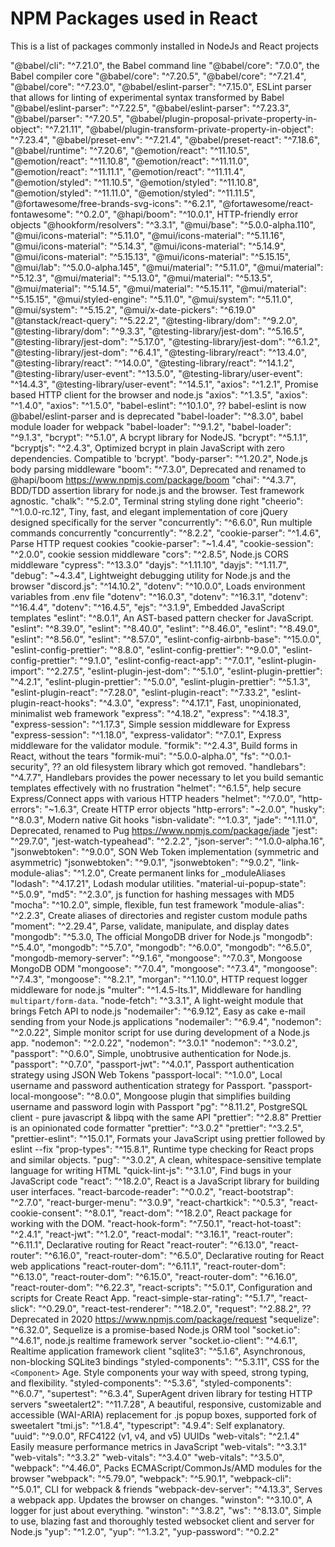 # NPM Packages used in React

This is a list of packages commonly installed in NodeJs and React projects

"@babel/cli": "^7.21.0", the Babel command line
"@babel/core": "7.0.0", the Babel compiler core
"@babel/core": "^7.20.5",
"@babel/core": "^7.21.4",
"@babel/core": "^7.23.0",
"@babel/eslint-parser": "^7.15.0", ESLint parser that allows for linting of experimental syntax transformed by Babel
"@babel/eslint-parser": "^7.22.5",
"@babel/eslint-parser": "^7.23.3",
"@babel/parser": "^7.20.5",
"@babel/plugin-proposal-private-property-in-object": "^7.21.11",
"@babel/plugin-transform-private-property-in-object": "^7.23.4",
"@babel/preset-env": "^7.21.4",
"@babel/preset-react": "^7.18.6",
"@babel/runtime": "^7.20.6",
"@emotion/react": "^11.10.5",
"@emotion/react": "^11.10.8",
"@emotion/react": "^11.11.0",
"@emotion/react": "^11.11.1",
"@emotion/react": "^11.11.4",
"@emotion/styled": "^11.10.5",
"@emotion/styled": "^11.10.8",
"@emotion/styled": "^11.11.0",
"@emotion/styled": "^11.11.5",
"@fortawesome/free-brands-svg-icons": "^6.2.1",
"@fortawesome/react-fontawesome": "^0.2.0",
"@hapi/boom": "^10.0.1", HTTP-friendly error objects
"@hookform/resolvers": "^3.3.1",
"@mui/base": "^5.0.0-alpha.110",
"@mui/icons-material": "^5.11.0",
"@mui/icons-material": "^5.11.16",
"@mui/icons-material": "^5.14.3",
"@mui/icons-material": "^5.14.9",
"@mui/icons-material": "^5.15.13",
"@mui/icons-material": "^5.15.15",
"@mui/lab": "^5.0.0-alpha.145",
"@mui/material": "^5.11.0",
"@mui/material": "^5.12.3",
"@mui/material": "^5.13.0",
"@mui/material": "^5.13.5",
"@mui/material": "^5.14.5",
"@mui/material": "^5.15.11",
"@mui/material": "^5.15.15",
"@mui/styled-engine": "^5.11.0",
"@mui/system": "^5.11.0",
"@mui/system": "^5.15.2",
"@mui/x-date-pickers": "^6.19.0"
"@tanstack/react-query": "^5.22.2",
"@testing-library/dom": "^9.2.0",
"@testing-library/dom": "^9.3.3",
"@testing-library/jest-dom": "^5.16.5",
"@testing-library/jest-dom": "^5.17.0",
"@testing-library/jest-dom": "^6.1.2",
"@testing-library/jest-dom": "^6.4.1",
"@testing-library/react": "^13.4.0",
"@testing-library/react": "^14.0.0",
"@testing-library/react": "^14.1.2",
"@testing-library/user-event": "^13.5.0",
"@testing-library/user-event": "^14.4.3",
"@testing-library/user-event": "^14.5.1",
"axios": "^1.2.1", Promise based HTTP client for the browser and node.js
"axios": "^1.3.5",
"axios": "^1.4.0",
"axios": "^1.5.0",
"babel-eslint": "^10.1.0", ?? babel-eslint is now @babel/eslint-parser and is deprecated
"babel-loader": "^8.3.0", babel module loader for webpack
"babel-loader": "^9.1.2",
"babel-loader": "^9.1.3",
"bcrypt": "^5.1.0", A bcrypt library for NodeJS.
"bcrypt": "^5.1.1",
"bcryptjs": "^2.4.3", Optimized bcrypt in plain JavaScript with zero dependencies. Compatible to 'bcrypt'.
"body-parser": "^1.20.2", Node.js body parsing middleware
"boom": "^7.3.0", Deprecated and renamed to @hapi/boom <https://www.npmjs.com/package/boom>
"chai": "^4.3.7", BDD/TDD assertion library for node.js and the browser. Test framework agnostic.
"chalk": "^5.2.0", Terminal string styling done right
"cheerio": "^1.0.0-rc.12",  Tiny, fast, and elegant implementation of core jQuery designed specifically for the server
"concurrently": "^6.6.0", Run multiple commands concurrently
"concurrently": "^8.2.2",
"cookie-parser": "^1.4.6", Parse HTTP request cookies
"cookie-parser": "~1.4.4",
"cookie-session": "^2.0.0", cookie session middleware
"cors": "^2.8.5", Node.js CORS middleware
"cypress": "^13.3.0"
"dayjs": "^1.11.10",
"dayjs": "^1.11.7",
"debug": "~4.3.4", Lightweight debugging utility for Node.js and the browser
"discord.js": "^14.10.2",
"dotenv": "^10.0.0", Loads environment variables from .env file
"dotenv": "^16.0.3",
"dotenv": "^16.3.1",
"dotenv": "^16.4.4",
"dotenv": "^16.4.5",
"ejs": "^3.1.9", Embedded JavaScript templates
"eslint": "^8.0.1", An AST-based pattern checker for JavaScript.
"eslint": "^8.39.0",
"eslint": "^8.40.0",
"eslint": "^8.46.0",
"eslint": "^8.49.0",
"eslint": "^8.56.0",
"eslint": "^8.57.0",
"eslint-config-airbnb-base": "^15.0.0",
"eslint-config-prettier": "^8.8.0",
"eslint-config-prettier": "^9.0.0",
"eslint-config-prettier": "^9.1.0",
"eslint-config-react-app": "^7.0.1",
"eslint-plugin-import": "^2.27.5",
"eslint-plugin-jest-dom": "^5.1.0",
"eslint-plugin-prettier": "^4.2.1",
"eslint-plugin-prettier": "^5.0.0",
"eslint-plugin-prettier": "^5.1.3",
"eslint-plugin-react": "^7.28.0",
"eslint-plugin-react": "^7.33.2",
"eslint-plugin-react-hooks": "^4.3.0",
"express": "^4.17.1", Fast, unopinionated, minimalist web framework
"express": "^4.18.2",
"express": "^4.18.3",
"express-session": "^1.17.3", Simple session middleware for Express
"express-session": "^1.18.0",
"express-validator": "^7.0.1", Express middleware for the validator module.
"formik": "^2.4.3", Build forms in React, without the tears
"formik-mui": "^5.0.0-alpha.0",
"fs": "^0.0.1-security", ?? an old filesystem library which got removed.
"handlebars": "^4.7.7", Handlebars provides the power necessary to let you build semantic templates effectively with no frustration
"helmet": "^6.1.5", help secure Express/Connect apps with various HTTP headers
"helmet": "^7.0.0",
"http-errors": "~1.6.3", Create HTTP error objects
"http-errors": "~2.0.0",
"husky": "^8.0.3", Modern native Git hooks
"isbn-validate": "^1.0.3",
"jade": "^1.11.0", Deprecated, renamed to Pug <https://www.npmjs.com/package/jade>
"jest": "^29.7.0",
"jest-watch-typeahead": "^2.2.2",
"json-server": "^1.0.0-alpha.16",
"jsonwebtoken": "^9.0.0", SON Web Token implementation (symmetric and asymmetric)
"jsonwebtoken": "^9.0.1",
"jsonwebtoken": "^9.0.2",
"link-module-alias": "^1.2.0", Create permanent links for _moduleAliases
"lodash": "^4.17.21", Lodash modular utilities.
"material-ui-popup-state": "^5.0.9",
"md5": "^2.3.0", js function for hashing messages with MD5
"mocha": "^10.2.0", simple, flexible, fun test framework
"module-alias": "^2.2.3", Create aliases of directories and register custom module paths
"moment": "^2.29.4", Parse, validate, manipulate, and display dates
"mongodb": "^5.3.0, The official MongoDB driver for Node.js
"mongodb": "^5.4.0",
"mongodb": "^5.7.0",
"mongodb": "^6.0.0",
"mongodb": "^6.5.0",
"mongodb-memory-server": "^9.1.6",
"mongoose": "^7.0.3", Mongoose MongoDB ODM
"mongoose": "^7.0.4",
"mongoose": "^7.3.4",
"mongoose": "^7.4.3",
"mongoose": "^8.2.1",
"morgan": "^1.10.0", HTTP request logger middleware for node.js
"multer": "^1.4.5-lts.1", Middleware for handling `multipart/form-data`.
"node-fetch": "^3.3.1", A light-weight module that brings Fetch API to node.js
"nodemailer": "^6.9.12", Easy as cake e-mail sending from your Node.js applications
"nodemailer": "^6.9.4",
"nodemon": "^2.0.22", Simple monitor script for use during development of a Node.js app.
"nodemon": "^2.0.22",
"nodemon": "^3.0.1"
"nodemon": "^3.0.2",
"passport": "^0.6.0", Simple, unobtrusive authentication for Node.js.
"passport": "^0.7.0",
"passport-jwt": "^4.0.1", Passport authentication strategy using JSON Web Tokens
"passport-local": "^1.0.0", Local username and password authentication strategy for Passport.
"passport-local-mongoose": "^8.0.0", Mongoose plugin that simplifies building username and password login with Passport
"pg": "^8.11.2", PostgreSQL client - pure javascript & libpq with the same API
"prettier": "^2.8.8" Prettier is an opinionated code formatter
"prettier": "^3.0.2"
"prettier": "^3.2.5",
"prettier-eslint": "^15.0.1", Formats your JavaScript using prettier followed by eslint --fix
"prop-types": "^15.8.1", Runtime type checking for React props and similar objects.
"pug": "^3.0.2", A clean, whitespace-sensitive template language for writing HTML
"quick-lint-js": "^3.1.0", Find bugs in your JavaScript code
"react": "^18.2.0", React is a JavaScript library for building user interfaces.
"react-barcode-reader": "^0.0.2",
"react-bootstrap": "^2.7.0",
"react-burger-menu": "^3.0.9",
"react-chartkick": "^0.5.3",
"react-cookie-consent": "^8.0.1",
"react-dom": "^18.2.0", React package for working with the DOM.
"react-hook-form": "^7.50.1",
"react-hot-toast": "^2.4.1",
"react-jwt": "^1.2.0",
"react-modal": "^3.16.1",
"react-router": "^6.11.1", Declarative routing for React
"react-router": "^6.13.0",
"react-router": "^6.16.0",
"react-router-dom": "^6.5.0", Declarative routing for React web applications
"react-router-dom": "^6.11.1",
"react-router-dom": "^6.13.0",
"react-router-dom": "^6.15.0",
"react-router-dom": "^6.16.0",
"react-router-dom": "^6.22.3",
"react-scripts": "^5.0.1", Configuration and scripts for Create React App.
"react-simple-star-rating": "^5.1.7",
"react-slick": "^0.29.0",
"react-test-renderer": "^18.2.0",
"request": "^2.88.2", ?? Deprecated in 2020 <https://www.npmjs.com/package/request>
"sequelize": "^6.32.0", Sequelize is a promise-based Node.js ORM tool
"socket.io": "^4.6.1", node.js realtime framework server
"socket.io-client": "^4.6.1", Realtime application framework client
"sqlite3": "^5.1.6", Asynchronous, non-blocking SQLite3 bindings
"styled-components": "^5.3.11", CSS for the `<Component>` Age. Style components your way with speed, strong typing, and flexibility.
"styled-components": "^5.3.6",
"styled-components": "^6.0.7",
"supertest": "^6.3.4", SuperAgent driven library for testing HTTP servers
"sweetalert2": "^11.7.28", A beautiful, responsive, customizable and accessible (WAI-ARIA) replacement for .js popup boxes, supported fork of sweetalert
"tmi.js": "^1.8.4",
"typescript": "4.9.4": Self explanatory.  
"uuid": "^9.0.0", RFC4122 (v1, v4, and v5) UUIDs
"web-vitals": "^2.1.4" Easily measure performance metrics in JavaScript
"web-vitals": "^3.3.1"
"web-vitals": "^3.3.2"
"web-vitals": "^3.4.0"
"web-vitals": "^3.5.0",
"webpack": "^4.46.0", Packs ECMAScript/CommonJs/AMD modules for the browser
"webpack": "^5.79.0",
"webpack": "^5.90.1",
"webpack-cli": "^5.0.1", CLI for webpack & friends
"webpack-dev-server": "^4.13.3", Serves a webpack app. Updates the browser on changes.
"winston": "^3.10.0", A logger for just about everything.
"winston": "^3.8.2",
"ws": "^8.13.0", Simple to use, blazing fast and thoroughly tested websocket client and server for Node.js
"yup": "^1.2.0",
"yup": "^1.3.2",
"yup-password": "^0.2.2"
